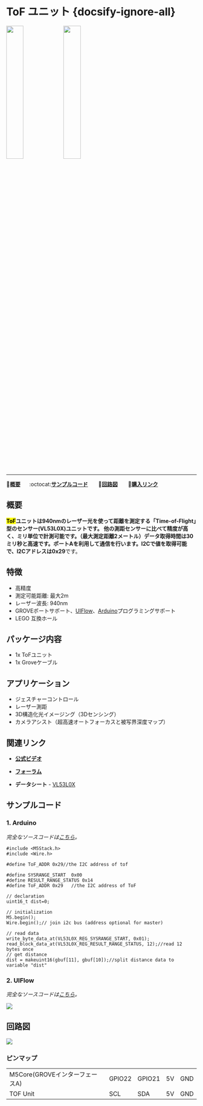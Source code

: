# ToF ユニット {docsify-ignore-all}

<img src="assets/img/product_pics/unit/M5GO_Unit_tof.png" width="30%" height="30%"><img src="assets/img/product_pics/unit/unit_tof_grove_a.png" width="30%" height="30%">

***

:memo:**[概要](#概要)**&nbsp;&nbsp;&nbsp;&nbsp;&nbsp;&nbsp;:octocat:**[サンプルコード](#サンプルコード)**&nbsp;&nbsp;&nbsp;&nbsp;&nbsp;&nbsp; :electric_plug:**[回路図](#回路図)** &nbsp;&nbsp;&nbsp;&nbsp;&nbsp;&nbsp;🛒**[購入リンク](https://www.aliexpress.com/item/M5Stack-Official-ToF-Unit-VL53L0X-Time-of-Flight-ToF-Laser-Ranging-Sensor-Breakout-Laser-Distance-Sensor/32949310300.html)**

## 概要

**<mark>ToF</mark>**ユニットは940nmのレーザー光を使って距離を測定する「Time-of-Flight」型のセンサー(VL53L0X)ユニットです。 他の測距センサーに比べて精度が高く、ミリ単位で計測可能です。（最大測定距離2メートル）データ取得時間は30ミリ秒と高速です。ポートAを利用して通信を行います。I2Cで値を取得可能で、I2Cアドレスは**0x29**です。

## 特徴

- 高精度
- 測定可能距離: 最大2m
- レーザー波長: 940nm
- GROVEポートサポート、[UIFlow](http://flow.m5stack.com)、[Arduino](http://www.arduino.cc)プログラミングサポート
- LEGO 互換ホール

## パッケージ内容

- 1x ToFユニット
- 1x Groveケーブル

## アプリケーション

- ジェスチャーコントロール
- レーザー測距
- 3D構造化光イメージング（3Dセンシング）
- カメラアシスト（超高速オートフォーカスと被写界深度マップ）

## 関連リンク

- **[公式ビデオ](https://www.youtube.com/channel/UCozgFVglWYQXbvTmGyS739w)**

- **[フォーラム](http://forum.m5stack.com/)**

- **データシート** - [VL53L0X](https://pdf1.alldatasheet.com/datasheet-pdf/view/948120/STMICROELECTRONICS/VL53L0X.html)

## サンプルコード

### 1. Arduino

*完全なソースコードは[こちら](https://github.com/m5stack/M5-ProductExampleCodes/tree/master/Unit/TOF/Arduino)。*

```arduino
#include <M5Stack.h>
#include <Wire.h>

#define ToF_ADDR 0x29//the I2C address of tof

#define SYSRANGE_START  0x00
#define RESULT_RANGE_STATUS 0x14
#define ToF_ADDR 0x29   //the I2C address of ToF

// declaration
uint16_t dist=0;

// initialization
M5.begin();
Wire.begin();// join i2c bus (address optional for master)

// read data
write_byte_data_at(VL53L0X_REG_SYSRANGE_START, 0x01);
read_block_data_at(VL53L0X_REG_RESULT_RANGE_STATUS, 12);//read 12 bytes once
// get distance
dist = makeuint16(gbuf[11], gbuf[10]);//split distance data to variable "dist"
```

### 2. UIFlow

*完全なソースコードは[こちら](https://github.com/m5stack/M5-ProductExampleCodes/tree/master/Unit/TOF/UIFlow)。*

<img src="assets/img/product_pics/unit/unit_example/TOF/example_unit_tof_01.png">

## 回路図

<img src="assets/img/product_pics/unit/tof_sch.JPG">

### ピンマップ

<table>
 <tr><td>M5Core(GROVEインターフェースA)</td><td>GPIO22</td><td>GPIO21</td><td>5V</td><td>GND</td></tr>
 <tr><td>TOF Unit</td><td>SCL</td><td>SDA</td><td>5V</td><td>GND</td></tr>
</table>
